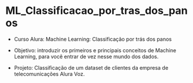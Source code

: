 # ML_Classificacao_por_tras_dos_panos

* Curso Alura: Machine Learning: Classificação por trás dos panos

* Objetivo: introduzir os primeiros e principais conceitos de Machine Learning, para você entrar de vez nesse mundo dos dados.

* Projeto: Classificação de um dataset de clientes da empresa de telecomunicações Alura Voz.
